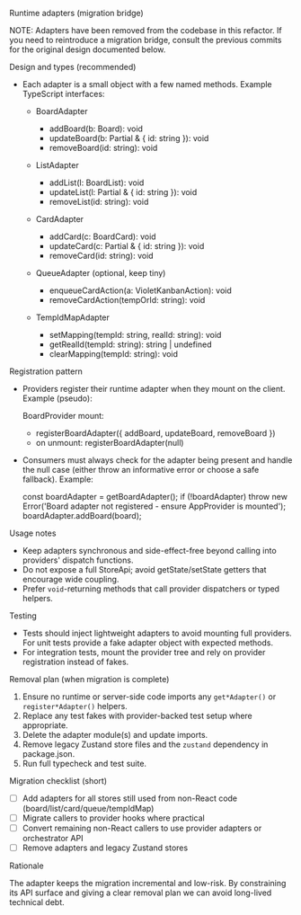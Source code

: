 Runtime adapters (migration bridge)

NOTE: Adapters have been removed from the codebase in this refactor. If you need to reintroduce a migration bridge, consult the previous commits for the original design documented below.

Design and types (recommended)

-   Each adapter is a small object with a few named methods. Example TypeScript interfaces:

    -   BoardAdapter

        -   addBoard(b: Board): void
        -   updateBoard(b: Partial<Board> & { id: string }): void
        -   removeBoard(id: string): void

    -   ListAdapter

        -   addList(l: BoardList): void
        -   updateList(l: Partial<BoardList> & { id: string }): void
        -   removeList(id: string): void

    -   CardAdapter

        -   addCard(c: BoardCard): void
        -   updateCard(c: Partial<BoardCard> & { id: string }): void
        -   removeCard(id: string): void

    -   QueueAdapter (optional, keep tiny)

        -   enqueueCardAction(a: VioletKanbanAction): void
        -   removeCardAction(tempOrId: string): void

    -   TempIdMapAdapter
        -   setMapping(tempId: string, realId: string): void
        -   getRealId(tempId: string): string | undefined
        -   clearMapping(tempId: string): void

Registration pattern

-   Providers register their runtime adapter when they mount on the client. Example (pseudo):

    BoardProvider mount:

    -   registerBoardAdapter({ addBoard, updateBoard, removeBoard })
    -   on unmount: registerBoardAdapter(null)

-   Consumers must always check for the adapter being present and handle the null case (either throw an informative error or choose a safe fallback). Example:

    const boardAdapter = getBoardAdapter();
    if (!boardAdapter) throw new Error('Board adapter not registered - ensure AppProvider is mounted');
    boardAdapter.addBoard(board);

Usage notes

-   Keep adapters synchronous and side-effect-free beyond calling into providers' dispatch functions.
-   Do not expose a full StoreApi; avoid getState/setState getters that encourage wide coupling.
-   Prefer `void`-returning methods that call provider dispatchers or typed helpers.

Testing

-   Tests should inject lightweight adapters to avoid mounting full providers. For unit tests provide a fake adapter object with expected methods.
-   For integration tests, mount the provider tree and rely on provider registration instead of fakes.

Removal plan (when migration is complete)

1. Ensure no runtime or server-side code imports any `get*Adapter()` or `register*Adapter()` helpers.
2. Replace any test fakes with provider-backed test setup where appropriate.
3. Delete the adapter module(s) and update imports.
4. Remove legacy Zustand store files and the `zustand` dependency in package.json.
5. Run full typecheck and test suite.

Migration checklist (short)

-   [ ] Add adapters for all stores still used from non-React code (board/list/card/queue/tempIdMap)
-   [ ] Migrate callers to provider hooks where practical
-   [ ] Convert remaining non-React callers to use provider adapters or orchestrator API
-   [ ] Remove adapters and legacy Zustand stores

Rationale

The adapter keeps the migration incremental and low-risk. By constraining its API surface and giving a clear removal plan we can avoid long-lived technical debt.
